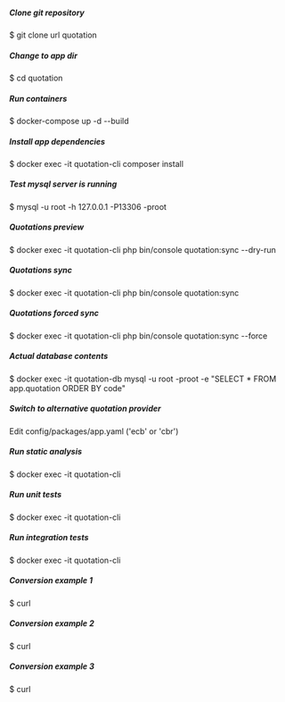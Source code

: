 ##### Clone git repository
$ git clone url quotation

##### Change to app dir
$ cd quotation

##### Run containers
$ docker-compose up -d --build

##### Install app dependencies
$ docker exec -it quotation-cli composer install

##### Test mysql server is running
$ mysql -u root -h 127.0.0.1 -P13306 -proot

##### Quotations preview
$ docker exec -it quotation-cli php bin/console quotation:sync --dry-run

##### Quotations sync
$ docker exec -it quotation-cli php bin/console quotation:sync

##### Quotations forced sync
$ docker exec -it quotation-cli php bin/console quotation:sync --force

##### Actual database contents
$ docker exec -it quotation-db mysql -u root -proot -e "SELECT * FROM app.quotation ORDER BY code" 

##### Switch to alternative quotation provider
Edit config/packages/app.yaml ('ecb' or 'cbr')

##### Run static analysis
$ docker exec -it quotation-cli 

##### Run unit tests
$ docker exec -it quotation-cli 

##### Run integration tests
$ docker exec -it quotation-cli 

##### Conversion example 1
$ curl  

##### Conversion example 2
$ curl

##### Conversion example 3
$ curl 
